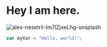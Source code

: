 # Hey I am here.


![ales-nesetril-Im7lZjxeLhg-unsplash](https://github.com/Ihzana/skills-communicate-using-markdown/assets/145283337/d59bb9df-7d16-44d9-bdb5-730e36af32cc)


``` javascript
var myVar = "Hello, world!";
```
